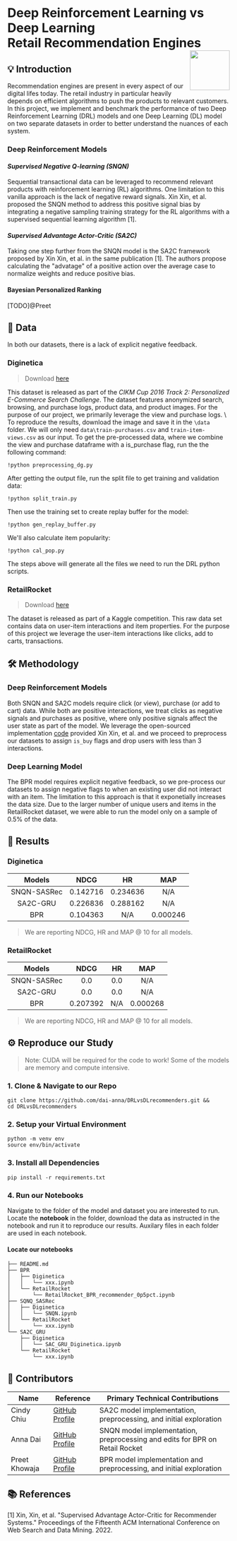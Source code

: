 # Deep Reinforcement Learning vs Deep Learning <br> Retail Recommendation Engines <img width=90 align="right" src="https://upload.wikimedia.org/wikipedia/commons/thumb/e/e6/Duke_University_logo.svg/1024px-Duke_University_logo.svg.png">

## 💡 Introduction
Recommendation engines are present in every aspect of our digital lifes today. The retail industry in particular heavily depends on efficient algorithms to push the products to relevant customers.
In this project, we implement and benchmark the performance of two Deep Reinforcement Learning (DRL) models and one Deep Learning (DL) model on two separate datasets in order to better understand the nuances of each system.

### Deep Reinforcement Models
#### *Supervised Negative Q-learning (SNQN)*
Sequential transactional data can be leveraged to recommend relevant products with reinforcement learning (RL) algorithms. One limitation to this vanilla approach is the lack of negative reward signals. Xin Xin, et al. proposed the SNQN method to address this positive signal bias by integrating a negative sampling training strategy for the RL algorithms with a supervised sequential learning algorithm [1].

#### *Supervised Advantage Actor-Critic (SA2C)*
Taking one step further from the SNQN model is the SA2C framework proposed by Xin Xin, et al. in the same publication [1]. The authors propose calculating the "advatage" of a positive action over the average case to normalize weights and reduce positive bias.

#### Bayesian Personalized Ranking
[TODO]@Preet 

## 🔢 Data
In both our datasets, there is a lack of explicit negative feedback. 

### Diginetica
> Download [here](https://competitions.codalab.org/competitions/11161)

This dataset is released as part of the *CIKM Cup 2016 Track 2: Personalized E-Commerce Search Challenge*. The dataset features anonymized search, browsing, and purchase logs, product data, and product images. For the purpose of our project, we primarily leverage the view and purchase logs. \\
To reproduce the results, download the image and save it in the ```\data``` folder. We will only need ```data\train-purchases.csv``` and ```train-item-views.csv``` as our input. 
To get the pre-processed data, where we combine the view and purchase dataframe with a is_purchase flag, run the the following command:
```
!python preprocessing_dg.py
```
After getting the output file, run the split file to get training and validation data:
```
!python split_train.py
```
Then use the training set to create replay buffer for the model:
```
!python gen_replay_buffer.py
```
We'll also calculate item popularity:
```
!python cal_pop.py
```
The steps above will generate all the files we need to run the DRL python scripts. 


### RetailRocket
> Download [here](https://www.kaggle.com/datasets/retailrocket/ecommerce-dataset)

The dataset is released as part of a Kaggle competition. This raw data set contains data on user-item interactions and item properties. For the purpose of this project we leverage the user-item interactions like clicks, add to carts, transactions.

## 🛠️ Methodology
### Deep Reinforcement Models
Both SNQN and SA2C models require click (or view), purchase (or add to cart) data. While both are positive interactions, we treat clicks as negative signals and purchases as positive, where only positive signals affect the user state as part of the model. We leverage the open-sourced implementation [code](https://drive.google.com/file/d/185KB520pBLgwmiuEe7JO78kUwUL_F45t/view) provided Xin Xin, et al. and we proceed to preprocess our datasets to assign `is_buy` flags and drop users with less than 3 interactions.

### Deep Learning Model
The BPR model requires explicit negative feedback, so we pre-process our datasets to assign negative flags to when an existing user did not interact with an item. The limitation to this approach is that it exponetially increases the data size. Due to the larger number of unique users and items in the RetailRocket dataset, we were able to run the model only on a sample of 0.5% of the data.

## 🔎 Results

### Diginetica

| **Models**  | **NDCG** | **HR** | **MAP** |
| :---------: | :-----: | :-----: | :-----: |
| SNQN-SASRec |   0.142716   |   0.234636   |  N/A   |
|  SA2C-GRU   |   0.226836  |   0.288162   |  N/A   |
|     BPR     |   0.104363   |   N/A  |  0.000246  |

> We are reporting NDCG, HR and MAP @ 10 for all models.

### RetailRocket

| **Models**  | **NDCG** | **HR** | **MAP** |
| :---------: | :-----: | :-----: | :-----: |
| SNQN-SASRec |   0.0   |   0.0   |  N/A   |
|  SA2C-GRU   |   0.0   |   0.0   |  N/A   |
|     BPR     |   0.207392   |   N/A   |  0.000268  |

> We are reporting NDCG, HR and MAP @ 10 for all models.

## ⚙️ Reproduce our Study
> Note: CUDA will be required for the code to work! Some of the models are memory and compute intensive.

### **1. Clone & Navigate to our Repo**
```
git clone https://github.com/dai-anna/DRLvsDLrecommenders.git && 
cd DRLvsDLrecommenders
```

### **2. Setup your Virtual Environment**
```
python -m venv env
source env/bin/activate
```

### **3. Install all Dependencies**
```
pip install -r requirements.txt
```

### **4. Run our Notebooks**

Navigate to the folder of the model and dataset you are interested to run. Locate the **notebook** in the folder, download the data as instructed in the notebook and run it to reproduce our results. Auxilary files in each folder are used in each notebook.

#### Locate our notebooks
```
├── README.md
├── BPR
│   ├── Diginetica
│   │   └── xxx.ipynb
│   └── RetailRocket
│       └── RetailRocket_BPR_recommender_0p5pct.ipynb
├── SQNQ_SASRec
│   ├── Diginetica
│   │   └── SNQN.ipynb
│   └── RetailRocket
│       └── xxx.ipynb
└── SA2C_GRU
    ├── Diginetica
    │   └── SAC_GRU_Diginetica.ipynb
    └── RetailRocket
        └── xxx.ipynb
```

## 👯 Contributors

| **Name** | **Reference** | **Primary Technical Contributions** |
|---- | ----| ----|
|Cindy Chiu | [GitHub Profile](https://github.com/cindy-yuting-chiu)| SA2C model implementation, preprocessing, and initial exploration |
|Anna Dai | [GitHub Profile](https://github.com/dai-anna)| SNQN model implementation, preprocessing and edits for BPR on Retail Rocket |
|Preet Khowaja |[GitHub Profile](https://github.com/preetkhowaja)| BPR model implementation and preprocessing, and initial exploration |

## 📚 References
[1] Xin, Xin, et al. "Supervised Advantage Actor-Critic for Recommender Systems." Proceedings of the Fifteenth ACM International Conference on Web Search and Data Mining. 2022.

